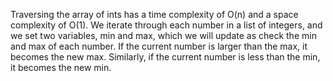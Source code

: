 Traversing the array of ints has a time complexity of O(n) and a space complexity of O(1). We iterate through each number in a list of integers, and we set two variables, min and max, which we will update as check the min and max of each number. If the current number is larger than the max, it becomes the new max. Similarly, if the current number is less than the min, it becomes the new min.
